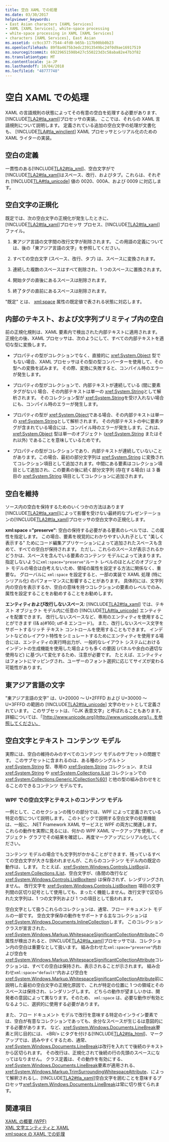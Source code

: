 ```yaml
---
title: 空白 XAML での処理
ms.date: 03/30/2017
helpviewer_keywords:
- East Asian characters [XAML Services]
- XAML [XAML Services], white-space processing
- white-space processing in XAML [XAML Services]
- characters [XAML Services], East Asian
ms.assetid: cc9cc377-7544-4fd0-b65b-117b90bb0b23
ms.openlocfilehash: 89f8a4675b3edc23913549bc24f0d9ae16917519
ms.sourcegitcommit: 69229651598b427c550223d3c58aba82e47b3f82
ms.translationtype: MT
ms.contentlocale: ja-JP
ms.lasthandoff: 10/04/2018
ms.locfileid: "48777748"
---
```

# <a name="white-space-processing-in-xaml"></a>空白 XAML での処理
XAML の言語規則の状態によってその有意の空白を処理する必要があります、[!INCLUDE[TLA2#tla_xaml](../../../includes/tla2sharptla-xaml-md.md)]プロセッサの実装。 ここでは、それらの XAML 言語規則について説明します。 定義されている追加の空白文字の処理が文書化も、 [!INCLUDE[TLA#tla_winclient](../../../includes/tlasharptla-winclient-md.md)] XAML プロセッサとシリアル化のための XAML ライターの実装。  
  
<a name="whitespace_definition"></a>   
## <a name="white-space-definition"></a>空白の定義  
 一貫性のある[!INCLUDE[TLA2#tla_xml](../../../includes/tla2sharptla-xml-md.md)]、空白文字がで[!INCLUDE[TLA2#tla_xaml](../../../includes/tla2sharptla-xaml-md.md)]はスペース、改行、およびタブ。これらは、それぞれ [!INCLUDE[TLA#tla_unicode](../../../includes/tlasharptla-unicode-md.md)] 値の 0020、000A、および 0009 に対応します。  
  
<a name="whitespace_normalization"></a>   
## <a name="white-space-normalization"></a>空白文字の正規化  
 既定では、次の空白文字の正規化が発生したときに、[!INCLUDE[TLA2#tla_xaml](../../../includes/tla2sharptla-xaml-md.md)]プロセッサ プロセス、[!INCLUDE[TLA2#tla_xaml](../../../includes/tla2sharptla-xaml-md.md)]ファイル。  
  
1.  東アジア言語の文字間の改行文字が削除されます。 この用語の定義については、後の「東アジア言語の文字」を参照してください。  
  
2.  すべての空白文字 (スペース、改行、タブ) は、スペースに変換されます。  
  
3.  連続した複数のスペースはすべて削除され、1 つのスペースに置換されます。  
  
4.  開始タグの直後にあるスペースは削除されます。  
  
5.  終了タグの直前にあるスペースは削除されます。  
  
 "既定" とは、 [xml:space](../../../docs/framework/xaml-services/xml-space-handling-in-xaml.md) 属性の既定値で表される状態に対応します。  
  
<a name="whitespace_in_inner_text_and_string_primitives"></a>   
## <a name="white-space-in-inner-text-and-string-primitives"></a>内部のテキスト、および文字列プリミティブ内の空白  
 前の正規化規則は、XAML 要素内で検出された内部テキストに適用されます。 正規化の後、XAML プロセッサは、次のようにして、すべての内部テキストを適切な型に変換します。  
  
-   プロパティの型がコレクションでなく、直接的に <xref:System.Object> 型でもない場合、XAML プロセッサはその型の型コンバーターを使用して、その型への変換を試みます。 その際、変換に失敗すると、コンパイル時のエラーが発生します。  
  
-   プロパティの型がコレクションで、内部テキストが連続している (間に要素タグがない) 場合、その内部テキストは単一の <xref:System.String>として解析されます。 そのコレクション型が <xref:System.String>を受け入れない場合にも、コンパイル時のエラーが発生します。  
  
-   プロパティの型が <xref:System.Object>である場合、その内部テキストは単一の <xref:System.String>として解析されます。 その内部テキストの中に要素タグが含まれている場合には、コンパイル時のエラーが発生します。これは、 <xref:System.Object> 型は単一のオブジェクト (<xref:System.String> またはそれ以外) であることを意味しているためです。  
  
-   プロパティの型がコレクションであり、内部テキストが連続していないことがあります。この場合、最初の部分文字列は <xref:System.String> に変換されてコレクション項目として追加されます。中間にある要素はコレクション項目として追加され、この要素の後に続く部分文字列 (存在する場合) は 3 番目の <xref:System.String> 項目としてコレクションに追加されます。  
  
<a name="preserving_whitespace"></a>   
## <a name="preserving-white-space"></a>空白を維持  
 ソース内の空白を保持するためのいくつかの方法はあります[!INCLUDE[TLA2#tla_xaml](../../../includes/tla2sharptla-xaml-md.md)]によって影響を受けない最終的なプレゼンテーションの[!INCLUDE[TLA2#tla_xaml](../../../includes/tla2sharptla-xaml-md.md)]プロセッサの空白文字の正規化します。  
  
 **xml:space ="preserve"**: 空白の保持する必要がある要素のレベルでは、この属性を指定します。 この場合、要素を視覚的にわかりやすい入れ子として "美しく表示する" ためにコード編集アプリケーションによって追加されたスペースも含めて、すべての空白が保持されます。 ただし、これらのスペースが表示されるかどうかは、スペースを含んでいる要素のコンテンツ モデルによって決まります。 指定しないように`xml:space="preserve"`ルート レベルのほとんどのオブジェクト モデルの場合は白考えないため、領域の属性を設定する方法に関係なく、重要な。 グローバルに `xml:space` を設定すると、一部の実装で XAML 処理 (特にシリアル化) のパフォーマンスに影響することがあります。 具体的には、文字列内の空白を表示するか、空白の意味を持つコレクションの要素のレベルでのみ、属性を設定することをお勧めすることをお勧めします。  
  
 **エンティティおよび改行しないスペース**: [!INCLUDE[TLA2#tla_xaml](../../../includes/tla2sharptla-xaml-md.md)] では、テキスト オブジェクト モデル内に任意の [!INCLUDE[TLA#tla_unicode](../../../includes/tlasharptla-unicode-md.md)] エンティティを配置できます。 改行しないスペースなど、専用のエンティティを使用することができます ((& a)\#160; utf-8 エンコード)。 また、改行しないスペース文字をサポートするリッチ テキスト コントロールを使用することもできます。 インデントなどのレイアウト特性をシミュレートするためにエンティティを使用する場合には、エンティティの実行時出力が、一般的なレイアウト システムにおけるインデントの生成機能を使用した場合よりも多くの要因 (パネルや余白の適切な使用など) に基づいて変化するため、注意が必要です。 たとえば、エンティティはフォントにマッピングされ、ユーザーのフォント選択に応じてサイズが変わる可能性があります。  
  
<a name="east_asian_characters"></a>   
## <a name="east-asian-characters"></a>東アジア言語の文字  
 "東アジア言語の文字" は、U+20000 ～ U+2FFFD および U+30000 ～ U+3FFFD の範囲の [!INCLUDE[TLA2#tla_unicode](../../../includes/tla2sharptla-unicode-md.md)] 文字のセットとして定義されています。 このサブセットは、「CJK 表意文字」と呼ばれることもあります。 詳細については、「[http://www.unicode.org](http://www.unicode.org/)」を参照してください。  
  
<a name="whitespace_and_text_content_models"></a>   
## <a name="white-space-and-text-content-models"></a>空白文字とテキスト コンテンツ モデル  
 実際には、空白の維持のみのすべてのコンテンツ モデルのサブセットの問題です。 このサブセットに含まれるのは、ある種のシングルトン <xref:System.String> 型、専用の <xref:System.String> コレクション、または <xref:System.String> や <xref:System.Collections.IList> コレクションでの <xref:System.Collections.Generic.ICollection%601> と他の型の組み合わせをとることのできるコンテンツ モデルです。  
  
### <a name="white-space-and-text-content-models-in-wpf"></a>WPF での空白文字とテキストのコンテンツ モデル  
 一例として、このセクションの残りの部分では、WPF によって定義されている特定の型について説明します。 このトピックで説明する空白文字の処理機能は、一般に、.NET Framework XAML サービスと WPF の両方に関連します。 これらの動作を実際に見るには、何かの WPF XAML マークアップを使用し、オブジェクト グラフでその結果を確認し、再度マークアップにシリアル化してください。  
  
 コンテンツ モデルの場合でも文字列がかかることができます、残っているすべての空白文字が大きな扱われませんが、これらのコンテンツ モデル内の既定の動作は、します。 たとえば、<xref:System.Windows.Controls.ListBox>は、 <xref:System.Collections.IList>、空白文字が、(各間の改行など<xref:System.Windows.Controls.ListBoxItem>) は保存されず、レンダリングされません。 改行文字を <xref:System.Windows.Controls.ListBoxItem> 項目の文字列間の区切り記号として使用しても、まったく機能しません。改行文字で区切られた文字列は、1 つの文字列および 1 つの項目として扱われます。  
  
 空白文字として扱うこれらのコレクションは、通常、フロー ドキュメント モデルの一部です。 空白文字保存の動作をサポートする主なコレクションは<xref:System.Windows.Documents.InlineCollection>します。 このコレクション クラスが宣言された、<xref:System.Windows.Markup.WhitespaceSignificantCollectionAttribute>この属性が検出されると、[!INCLUDE[TLA2#tla_xaml](../../../includes/tla2sharptla-xaml-md.md)]プロセッサでは、コレクション内の空白は重要なとして扱います。 組み合わせた`xml:space="preserve"`内および空白を<xref:System.Windows.Markup.WhitespaceSignificantCollectionAttribute>コレクションは、すべての空白は保持され、表示されることが示されます。 組み合わせ`xml:space="default"`内および空白を<xref:System.Windows.Markup.WhitespaceSignificantCollectionAttribute>前に説明した最初の空白文字の正規化原因で、これが特定の位置に 1 つの領域とそのスペースは保持され、レンダリングします。 どちらの動作が望ましいかは、開発者の意図によって異なります。そのため、 `xml:space` は、必要な動作が有効となるように、選択的に使用する必要があります。  
  
 また、フロー ドキュメント モデルで改行を意味する特定のインライン要素では、空白が有意なコレクションであっても、余分なスペースが生じるは意図的にする必要があります。 など、<xref:System.Windows.Documents.LineBreak>要素と同じ目的には、 \<BR/> にタグを付ける[!INCLUDE[TLA2#tla_html](../../../includes/tla2sharptla-html-md.md)]、マークアップでは、読みやすくするため、通常、<xref:System.Windows.Documents.LineBreak>は改行を入れてで後続のテキストから区切られます。 その改行は、正規化されて後続の行の先頭のスペースになってはなりません。 クラス定義は、その動作を有効にする、<xref:System.Windows.Documents.LineBreak>要素が適用される、 <xref:System.Windows.Markup.TrimSurroundingWhitespaceAttribute>、によって解釈されるし、[!INCLUDE[TLA2#tla_xaml](../../../includes/tla2sharptla-xaml-md.md)]空白文字を囲むことを意味するプロセッサ<xref:System.Windows.Documents.LineBreak>は常に切り捨てられます。  
  
## <a name="see-also"></a>関連項目  
 [XAML の概要 (WPF)](../../../docs/framework/wpf/advanced/xaml-overview-wpf.md)  
 [XML 文字エンティティと XAML](../../../docs/framework/xaml-services/xml-character-entities-and-xaml.md)  
 [xml:space の XAML での処理](../../../docs/framework/xaml-services/xml-space-handling-in-xaml.md)
